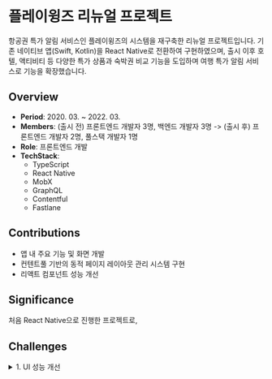 # 플레이윙즈 리뉴얼 프로젝트

항공권 특가 알림 서비스인 플레이윙즈의 시스템을 재구축한 리뉴얼 프로젝트입니다. 기존 네이티브 앱(Swift, Kotlin)을 React Native로 전환하여 구현하였으며, 출시 이후 호텔, 액티비티 등 다양한 특가 상품과 숙박권 비교 기능을 도입하며 여행 특가 알림 서비스로 기능을 확장했습니다.

## Overview

- **Period**: 2020. 03. ~ 2022. 03.
- **Members**: (출시 전) 프론트엔드 개발자 3명, 백엔드 개발자 3명 -> (출시 후) 프론트엔드 개발자 2명, 풀스택 개발자 1명
- **Role**: 프론트엔드 개발
- **TechStack**:
  - TypeScript
  - React Native
  - MobX
  - GraphQL
  - Contentful
  - Fastlane

## Contributions

- 앱 내 주요 기능 및 화면 개발
- 컨텐트풀 기반의 동적 페이지 레이아웃 관리 시스템 구현
- 리액트 컴포넌트 성능 개선

## Significance

처음 React Native으로 진행한 프로젝트로,

## Challenges

<details>
<summary>1. UI 성능 개선</summary>

출시 전 스크롤 버벅임 등의 앱 전체적인 성능 이슈가 있었습니다. 아직 개발이 필요한 작업들이 있었지만 성능 이슈는 해결하고 출시하고 싶어 성능 개선 작업을 진행했습니다. 성능 개선 작업에서 마주한 주요 사례는 다음과 같습니다.

**사례 1. 불필요한 사이드 이펙트 발생**

TDB

**사례 2. 잘못된 key 사용**

플레이윙즈는 사용자가 항공편을 검색하면 예약 가능한 항공권을 1분간 polling하여 리스트 형태로 보여주는 항공권 비교 기능을 제공합니다. 이항공권 리스트는 매 응답마다 자체 정렬 알고리즘을 통해 재정렬 됩니다.

```tsx
// 항공권 검색 결과 화면
function FlightSearchScreen({ departure, arrival }: Props): ReactElement {
  const [itineraries, setItineraries] = useState([])

  useEffect(() => {
    searchFlight({
      request: { departure, arrival },
      onUpdate: (itineraries) => setItineraries(itineraries),
    })
  }, [departure, arrival])

  return (
    <Screen>
      <NavBar />
      <FlatList
        data={itineraries}
        renderItem={(item) => <ItineraryCard item={item} />}
        keyExtractor={(item, index) => index}
      />
    </Screen>
  )
}
```

개선 이전에는 항공권 리스트의 각 항목을 렌더링할 때 key로 리스트의 인덱스를 사용하고 있습니다. 하지만 리스트가 매 응답마다 재정렬되면서 기존 카드를 재사용하지 않고 새롭게 생성하기 때문에 성능 저하가 발생했습니다. 이를 해결하기 위해 리액트가 이미 렌더링된 카드를 재사용할 수 있도록 인덱스 대신 고유한 값을 키로 사용해야 했는데, 항공권 모델(Itinerary)의 경우 id와 같이 식별 가능한 고유한 값이 없었기 때문에 여러 필드를 조합해 키값으로 사용했습니다.

```tsx
<FlatList
  data={itineraries}
  renderItem={(item) => <ItineraryCard item={item} />}
  keyExtractor={(item) => generateUniqKey(item)}
/>
```

</details>
